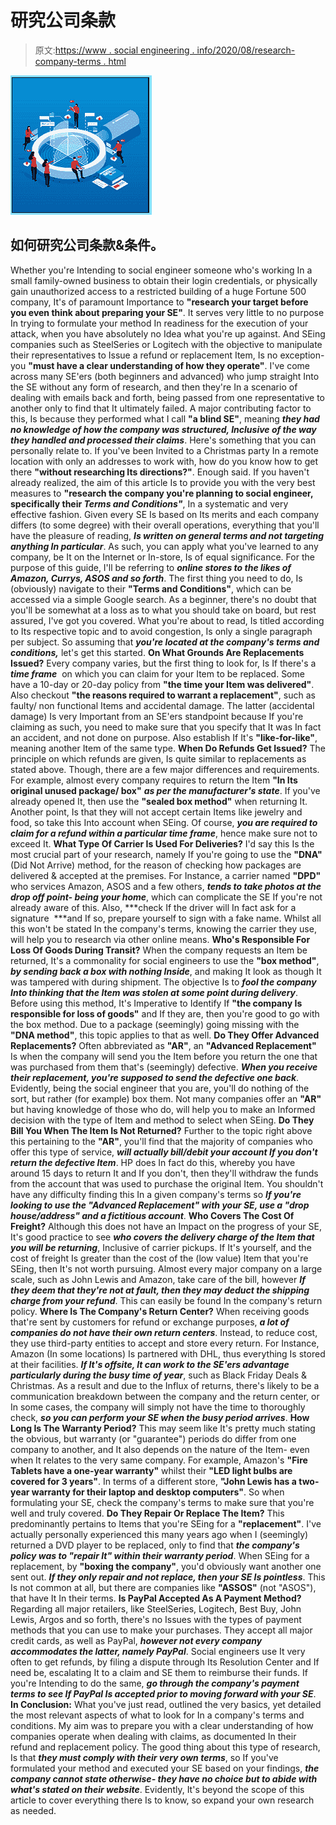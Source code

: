 # 研究公司条款

> 原文:[https://www . social engineering . info/2020/08/research-company-terms . html](https://www.socialengineering.info/2020/08/research-company-terms.html)

[![](img/150a46fb6c3247d24509b879223b9316.png)](https://1.bp.blogspot.com/-BytnCZG3yqA/XzTY50e885I/AAAAAAAAkwA/j_7ZTJMhryUiGUd3Eqmt7zxgxQpMZxETQCLcBGAsYHQ/s1600/Social%2BEngineering%2BResearch%2BCompany.%2Bwww.socialengineers.net.jpg)

## **如何研究公司条款&条件。**

Whether you're Intending to social engineer someone who's working In a small family-owned business to obtain their login credentials, or physically gain unauthorized access to a restricted building of a huge Fortune 500 company, It's of paramount Importance to **"research your target before you even think about preparing your SE"**. It serves very little to no purpose In trying to formulate your method In readiness for the execution of your attack, when you have absolutely no Idea what you're up against. And SEing companies such as SteelSeries or Logitech with the objective to manipulate their representatives to Issue a refund or replacement Item, Is no exception- you **"must have a clear understanding of how they operate"**.
  I've come across many SE'ers (both beginners and advanced) who jump straight Into the SE without any form of research, and then they're In a scenario of dealing with emails back and forth, being passed from one representative to another only to find that It ultimately failed. A major contributing factor to this, Is because they performed what I call **"a blind SE"**, meaning ***they had no knowledge of how the company was structured, Inclusive of the way they handled and processed their claims***. Here's something that you can personally relate to. If you've been Invited to a Christmas party In a remote location with only an addresses to work with, how do you know how to get there **"without researching Its directions?"**. Enough said.
  If you haven't already realized, the aim of this article Is to provide you with the very best measures to **"research the company you're planning to social engineer, specifically their *Terms and Conditions"***, In a systematic and very effective fashion. Given every SE Is based on Its merits and each company differs (to some degree) with their overall operations, everything that you'll have the pleasure of reading, ***Is written on general terms and not targeting anything In particular***. As such, you can apply what you've learned to any company, be It on the Internet or In-store, Is of equal significance. For the purpose of this guide, I'll be referring to ***online stores to the likes of Amazon, Currys, ASOS and so forth***.
  The first thing you need to do, Is (obviously) navigate to their **"Terms and Conditions"**, which can be accessed via a simple Google search. As a beginner, there's no doubt that you'll be somewhat at a loss as to what you should take on board, but rest assured, I've got you covered. What you're about to read, Is titled according to Its respective topic and to avoid congestion, Is only a single paragraph per subject. So assuming that ***you're located at the company's terms and conditions,*** let's get this started.
  **On What Grounds Are Replacements Issued?**
  Every company varies, but the first thing to look for, Is If there's a ***time frame***  on which you can claim for your Item to be replaced. Some have a 10-day or 20-day policy from **"the time your Item was delivered"**. Also checkout **"the reasons required to warrant a replacement"**, such as faulty/ non functional Items and accidental damage. The latter (accidental damage) Is very Important from an SE'ers standpoint because If you're claiming as such, you need to make sure that you specify that It was In fact an accident, and not done on purpose. Also establish If It's **"like-for-like"**, meaning another Item of the same type.
  **When Do Refunds Get Issued?**
  The principle on which refunds are given, Is quite similar to replacements as stated above. Though, there are a few major differences and requirements. For example, almost every company requires to return the Item **"In Its original unused package/ box"** ***as per the manufacturer's state***. If you've already opened It, then use the **"sealed box method"** when returning It. Another point, Is that they will not accept certain Items like jewelry and food, so take this Into account when SEing. Of course, ***you are required to claim for a refund within a particular time frame***, hence make sure not to exceed It.
  **What Type Of Carrier Is Used For Deliveries?**
  I'd say this Is the most crucial part of your research, namely If you're going to use the **"DNA"** (Did Not Arrive) method, for the reason of checking how packages are delivered & accepted at the premises. For Instance, a carrier named **"DPD"** who services Amazon, ASOS and a few others, ***tends to take photos at the drop off point- being your home***, which can complicate the SE If you're not already aware of this. Also, ***check If the driver will In fact ask for a signature  ***and If so, prepare yourself to sign with a fake name. Whilst all this won't be stated In the company's terms, knowing the carrier they use, will help you to research via other online means.
  **Who's Responsible For Loss Of Goods During Transit?**
  When the company requests an Item be returned, It's a commonality for social engineers to use the **"box method"**, ***by sending back a box with nothing Inside***, and making It look as though It was tampered with during shipment. The objective Is to ***fool the company Into thinking that the Item was stolen at some point during delivery***. Before using this method, It's Imperative to Identify If **"the company Is responsible for loss of goods"** and If they are, then you're good to go with the box method. Due to a package (seemingly) going missing with the **"DNA method"**, this topic applies to that as well.
  **Do They Offer Advanced Replacements?**
  Often abbreviated as **"AR"**, an **"Advanced Replacement"** Is when the company will send you the Item before you return the one that was purchased from them that's (seemingly) defective. ***When you receive their replacement, you're supposed to send the defective one back***. Evidently, being the social engineer that you are, you'll do nothing of the sort, but rather (for example) box them. Not many companies offer an **"AR"** but having knowledge of those who do, will help you to make an Informed decision with the type of Item and method to select when SEing.
  **Do They Bill You When The Item Is Not Returned?**
  Further to the topic right above this pertaining to the **"AR"**, you'll find that the majority of companies who offer this type of service, ***will actually bill/debit your account If you don't return the defective Item***. HP does In fact do this, whereby you have around 15 days to return It and If you don't, then they'll withdraw the funds from the account that was used to purchase the original Item. You shouldn't have any difficulty finding this In a given company's terms so ***If you're looking to use the "Advanced Replacement" with your SE, use a "drop house/address" and a fictitious account***.
  **Who Covers The Cost Of Freight?**
  Although this does not have an Impact on the progress of your SE, It's good practice to see ***who covers the delivery charge of the Item that you will be returning***, Inclusive of carrier pickups. If It's yourself, and the cost of freight Is greater than the cost of the (low value) Item that you're SEing, then It's not worth pursuing. Almost every major company on a large scale, such as John Lewis and Amazon, take care of the bill, however ***If they deem that they're not at fault, then they may deduct the shipping charge from your refund***. This can easily be found In the company's return policy.
  **Where Is The Company's Return Center?**
  When receiving goods that're sent by customers for refund or exchange purposes, ***a lot of companies do not have their own return centers***. Instead, to reduce cost, they use third-party entities to accept and store every return. For Instance, Amazon (In some locations) Is partnered with DHL, thus everything Is stored at their facilities. ***If It's offsite, It can work to the SE'ers advantage particularly during the busy time of year***, such as Black Friday Deals & Christmas. As a result and due to the Influx of returns, there's likely to be a communication breakdown between the company and the return center, or In some cases, the company will simply not have the time to thoroughly check, ***so you can perform your SE when the busy period arrives***.
  **How Long Is The Warranty Period?**
  This may seem like It's pretty much stating the obvious, but warranty (or "guarantee") periods do differ from one company to another, and It also depends on the nature of the Item- even when It relates to the very same company. For example, Amazon's **"Fire Tablets have a one-year warranty"** whilst their **"LED light bulbs are covered for 3 years"**. In terms of a different store, **"John Lewis has a two-year warranty for their laptop and desktop computers"**. So when formulating your SE, check the company's terms to make sure that you're well and truly covered.
  **Do They Repair Or Replace The Item?**
  This predominantly pertains to Items that you're SEing for a **"replacement"**. I've actually personally experienced this many years ago when I (seemingly) returned a DVD player to be replaced, only to find that ***the company's policy was to "repair It" within their warranty period***. When SEing for a replacement, by **"boxing the company"**, you'd obviously want another one sent out. ***If they only repair and not replace, then your SE Is pointless***. This Is not common at all, but there are companies like **"ASSOS"** (not "ASOS"), that have It In their terms.
  **Is PayPal Accepted As A Payment Method?**
  Regarding all major retailers, like SteelSeries, Logitech, Best Buy, John Lewis, Argos and so forth, there's no Issues with the types of payment methods that you can use to make your purchases. They accept all major credit cards, as well as PayPal, ***however not every company accommodates the latter, namely PayPal***. Social engineers use It very often to get refunds, by filing a dispute through Its Resolution Center and If need be, escalating It to a claim and SE them to reimburse their funds. If you're Intending to do the same, ***go through the company's payment terms to see If PayPal Is accepted prior to moving forward with your SE***.
  **In Conclusion:**
  What you've just read, outlined the very basics, yet detailed the most relevant aspects of what to look for In a company's terms and conditions. My aim was to prepare you with a clear understanding of how companies operate when dealing with claims, as documented In their refund and replacement policy. The good thing about this type of research, Is that ***they must comply with their very own terms***, so If you've formulated your method and executed your SE based on your findings, ***the company cannot state otherwise- they have no choice but to abide with what's stated on their website***. Evidently, It's beyond the scope of this article to cover everything there Is to know, so expand your own research as needed.